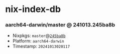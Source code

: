 # nix-index-db
### aarch64-darwin/master @ 241013.245ba8b
- Nixpkgs: `master`@[`245ba8b`](https://github.com/NixOS/nixpkgs/commit/245ba8bc8fe641e4c5d14c9cb7e3b1ff4d969696)
- Platform: `aarch64-darwin`
- Timestamp: `20241013020117`
